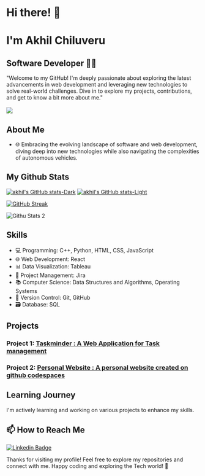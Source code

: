 # Hi there! 👋
# I'm Akhil Chiluveru
## Software Developer 👨‍💻

"Welcome to my GitHub! I'm deeply passionate about exploring the latest advancements in web development and leveraging new technologies to solve real-world challenges. Dive in to explore my projects, contributions, and get to know a bit more about me."
<br>
<br>
![](https://komarev.com/ghpvc/?username=akhil0203&style=flat-square&color=blue)

## About Me
- 🌐 Embracing the evolving landscape of software and web development, diving deep into new technologies while also navigating the complexities of autonomous vehicles.

## My Github Stats

[![akhil's GitHub stats-Dark](https://github-readme-stats.vercel.app/api?username=akhil0203&show_icons=true&theme=dark#gh-dark-mode-only)](https://github.com/akhil0203/github-readme-stats#gh-dark-mode-only)
[![akhil's GitHub stats-Light](https://github-readme-stats.vercel.app/api?username=akhil0203&show_icons=true&theme=default#gh-light-mode-only)](https://github.com/akhil0203/github-readme-stats#gh-light-mode-only)
  

  [![GitHub Streak](https://github-readme-streak-stats.herokuapp.com?user=akhil0203&theme=transparent)](https://git.io/streak-stats)

  ![Githu Stats 2](https://github-readme-stats.vercel.app/api/top-langs/?username=akhil0203)

## Skills

- 💻 Programming: C++, Python, HTML, CSS, JavaScript
- 🌐 Web Development: React
- 📊 Data Visualization: Tableau
- 📝 Project Management: Jira
- 📚 Computer Science: Data Structures and Algorithms, Operating Systems
- 🌱 Version Control: Git, GitHub
- 🗃️ Database: SQL

## Projects

### Project 1: [Taskminder : A Web Application for Task management](https://github.com/akhil0203/taskminder)
### Project 2: [Personal Website : A personal website created on github codespaces](https://akhilc.vercel.app/)



## Learning Journey

I'm actively learning and working on various projects to enhance my skills.


## 📫 How to Reach Me

[![Linkedin Badge](https://img.shields.io/badge/-LinkedIn-blue?style=flat-square&logo=Linkedin&logoColor=white&link=https://www.linkedin.com/in/akhilchiluveru)](https://www.linkedin.com/in/akhilchiluveru/)



Thanks for visiting my profile! Feel free to explore my repositories and connect with me.
Happy coding and exploring the Tech world! 🚀
